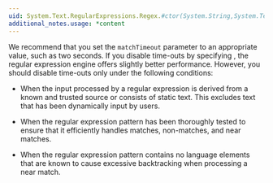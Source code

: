 ```yaml
---
uid: System.Text.RegularExpressions.Regex.#ctor(System.String,System.Text.RegularExpressions.RegexOptions,System.TimeSpan)
additional_notes.usage: *content
---
```


<p>We recommend that you set the <code>matchTimeout</code> parameter to an appropriate value, such as two seconds. If you disable time-outs by specifying <xref href="System.Text.RegularExpressions.Regex.InfiniteMatchTimeout"></xref>, the regular expression engine offers slightly better performance. However, you should disable time-outs only under the following conditions:  
  
-   When the input processed by a regular expression is derived from a known and trusted source or consists of static text. This excludes text that has been dynamically input by users.  
  
-   When the regular expression pattern has been thoroughly tested to ensure that it efficiently handles matches, non-matches, and near matches.  
  
-   When the regular expression pattern contains no language elements that are known to cause excessive backtracking when processing a near match.</p>


